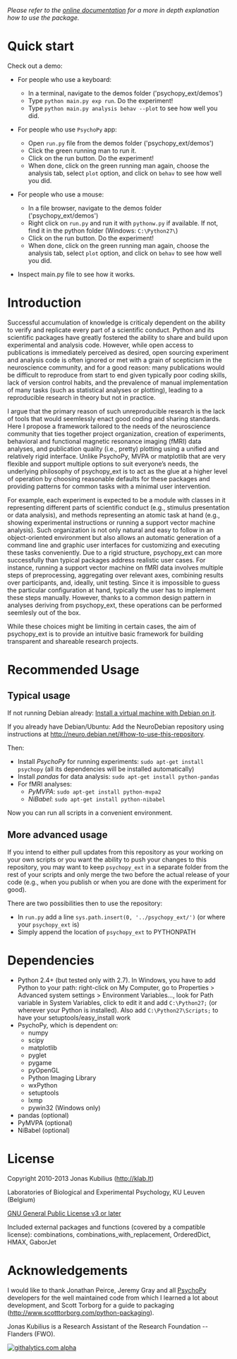 *Please refer to the [online documentation](https://psychopy_ext.readthedocs.org) for a more in depth explanation how to use the package.*


Quick start
===========

Check out a demo:

- For people who use a keyboard:

    - In a terminal, navigate to the demos folder ('psychopy_ext/demos')
    - Type `python main.py exp run`. Do the experiment!
    - Type `python main.py analysis behav --plot` to see how well you did.

- For people who use `PsychoPy` app:

    - Open `run.py` file from the demos folder ('psychopy_ext/demos')
    - Click the green running man to run it.
    - Click on the run button. Do the experiment!
    - When done, click on the green running man again, choose the analysis
    tab, select `plot` option, and click on `behav` to see how well you did.

- For people who use a mouse:

    - In a file browser, navigate to the demos folder ('psychopy_ext/demos')
    - Right click on `run.py` and run it with `pythonw.py` if available. If
    not, find it in the python folder (Windows: `C:\Python27\`)
    - Click on the run button. Do the experiment!
    - When done, click on the green running man again, choose the analysis
    tab, select `plot` option, and click on `behav` to see how well you did.

- Inspect main.py file to see how it works.


Introduction
============

Successful accumulation of knowledge is criticaly dependent on the ability to verify and
replicate every part of a scientific conduct. Python and its scientific packages have greatly
fostered the ability to share and build upon experimental and analysis code. However, while
open access to publications is immediately perceived as desired, open sourcing experiment and
analysis code is often ignored or met with a grain of scepticism in the neuroscience community,
and for a good reason: many publications would be difficult to reproduce from start to end
given typically poor coding skills, lack of version control habits, and the prevalence of manual
implementation of many tasks (such as statistical analyses or plotting), leading to a reproducible
research in theory but not in practice.

I argue that the primary reason of such unreproducible research is the lack of tools that would
seemlessly enact good coding and sharing standards. Here I propose a framework tailored to
the needs of the neuroscience community that ties together project organization, creation of
experiments, behavioral and functional magnetic resonance imaging (fMRI) data analyses,
and publication quality (i.e., pretty) plotting using a unified and relatively rigid interface.
Unlike PsychoPy, MVPA or matplotlib that are very flexible and support multiple options to
suit everyone’s needs, the underlying philosophy of psychopy_ext
is to act as the glue at a higher level of operation by choosing reasonable defaults
for these packages and providing patterns for common tasks with a minimal user intervention.

For example, each experiment is expected to be a module with classes in it representing
different parts of scientific conduct (e.g., stimulus presentation or data analysis), and methods
representing an atomic task at hand (e.g., showing experimental instructions or running a
support vector machine analysis). Such organization is not only natural and easy to follow in
an object-oriented environment but also allows an automatic generation of a command line
and graphic user interfaces for customizing and executing these tasks conveniently. Due to a
rigid structure, psychopy_ext can more successfully than typical packages address realistic user
cases. For instance, running a support vector machine on fMRI data involves multiple steps of
preprocessing, aggregating over relevant axes, combining results over participants, and, ideally,
unit testing. Since it is impossible to guess the particular configuration at hand, typically the user
has to implement these steps manually. However, thanks to a common design pattern in analyses
deriving from psychopy_ext, these operations can be performed seemlesly out of the box.

While these choices might be limiting in certain cases, the aim of psychopy_ext is to provide an
intuitive basic framework for building transparent and shareable research projects.


Recommended Usage
=================

## Typical usage ##
If not running Debian already: [Install a virtual machine with Debian on it](http://neuro.debian.net/#virtual-machine).

If you already have Debian/Ubuntu: Add the NeuroDebian repository using instructions at <http://neuro.debian.net/#how-to-use-this-repository>.

Then:

* Install *PsychoPy* for running experiments: `sudo apt-get install psychopy` (all its dependencies will be installed automatically)
* Install *pandas* for data analysis: `sudo apt-get install python-pandas`
* For fMRI analyses:
    * *PyMVPA*: `sudo apt-get install python-mvpa2`
    * *NiBabel*: `sudo apt-get install python-nibabel`

Now you can run all scripts in a convenient environment.

## More advanced usage ##
If you intend to either pull updates from this repository as your working on your own scripts or you want the ability to push your changes to this repository, you may want to keep `psychopy_ext` in a separate folder from the rest of your scripts and only merge the two before the actual release of your code (e.g., when you publish or when you are done with the experiment for good).

There are two possibilities then to use the repository:

- In `run.py` add a line `sys.path.insert(0, '../psychopy_ext/')` (or where
your `psychopy_ext` is)
- Simply append the location of `psychopy_ext` to PYTHONPATH


Dependencies
============

* Python 2.4+ (but tested only with 2.7). In Windows, you have to add Python to your path: right-click on My Computer, go to Properties > Advanced system settings > Environment Variables..., look for Path variable in System Variables, click to edit it and add `C:\Python27;` (or wherever your Python is installed). Also add `C:\Python27\Scripts;` to have your setuptools/easy_install work
* PsychoPy, which is dependent on:
    * numpy
    * scipy
    * matplotlib
    * pyglet
    * pygame
    * pyOpenGL
    * Python Imaging Library
    * wxPython
    * setuptools
    * lxmp
    * pywin32 (Windows only)
* pandas (optional)
* PyMVPA (optional)
* NiBabel (optional)


License
=======

Copyright 2010-2013 Jonas Kubilius (http://klab.lt)

Laboratories of Biological and Experimental Psychology, KU Leuven (Belgium)

[GNU General Public License v3 or later](http://www.gnu.org/licenses/)

Included external packages and functions (covered by a compatible license):
combinations, combinations_with_replacement, OrderedDict, HMAX, GaborJet


Acknowledgements
================

I would like to thank Jonathan Peirce, Jeremy Gray and all
[PsychoPy](http://www.psychopy.org/) developers for the well maintained code
from which I learned a lot about development, and Scott Torborg for a guide to
packaging (http://www.scotttorborg.com/python-packaging).

Jonas Kubilius is a Research Assistant of the Research Foundation -- Flanders (FWO).


[![githalytics.com alpha](https://cruel-carlota.pagodabox.com/16e03b45ccd8094b7ce857763e2b8225 "githalytics.com")](http://githalytics.com/qbilius/psychopy_ext)
